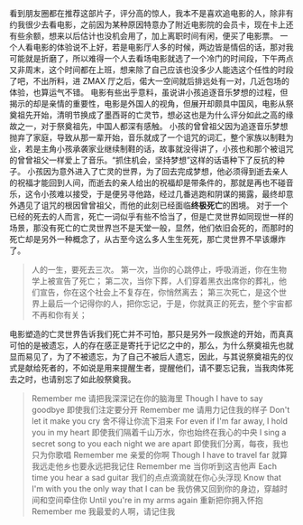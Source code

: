 
看到朋友圈都在推荐这部片子，评分高的惊人，我本不是喜欢追电影的人，除非有约我很少去看电影，之前因为某种原因特意办了附近电影院的会员卡，现在卡上还有些余额，想来以后估计也没机会用了，加上离职时间有闲，便买了电影票。
一个人看电影的体验说不上好，若是电影厅人多的时候，两边皆是情侣的话，那对我可能就是折磨了，所以难得一个人去看场电影就选了一个冷门的时间段，下午两点又非周末，这个时间都在上班，想来除了自己应该也没多少人能选这个任性的时段了吧，不出所料，进 ZMAX 厅之后，偌大一空间就后排远处有一对，几近包场的体验，也算运气不错。
电影有些出乎意料，虽说讲小孩追逐音乐梦想的过程，但揭示的却是亲情的重要性，电影是外国人的视角，但展开却颇具中国风，电影从祭奠祖先开始，清明节换成了墨西哥的亡灵节，想必这也是为什么评分如此之高的缘故之一，对于祭奠祖先，中国人都深有感触。
小孩的曾曾祖父因为追逐音乐梦想抛弃了家庭，导致从那一辈开始，音乐就成了一个诅咒的词汇，整个家族以制鞋为业，若是主角小孩承袭家业继续制鞋的话，故事就没得讲了，小孩也和那个被诅咒的曾曾祖父一样爱上了音乐。“抓住机会，坚持梦想”这样的话语种下了反抗的种子。
小孩因为意外进入了亡灵的世界，为了回去完成梦想，他必须得到逝去亲人的祝福才能回到人间，而逝去的亲人给出的祝福却是带条件的，那就是再也不碰音乐，这令小孩难以接受，于是便另寻他路，经过几番逃跑和阴谋的揭露，最终却意外遇见了诅咒的根因曾曾祖父，而他的此刻已经面临**终极死亡**的困境。
对于一个已经的死去的人而言，死亡一词似乎有些不恰当了，但是亡灵世界如同现世一样的场景，那没有死亡的亡灵世界岂不是天堂一般，显然，他们依旧会死的，而那时的死亡却是另外一种概念了，从古至今这么多人生生死死，那亡灵世界不早该爆炸了。

> 人的一生，要死去三次。
第一次，当你的心跳停止，呼吸消逝，你在生物学上被宣告了死亡；
第二次，当你下葬，人们穿着黑衣出席你的葬礼，他们宣告，你在这个社会上不复存在，你悄然离去；
第三次死亡，是这个世界上最后一个记得你的人，把你忘记，于是，你就真正的死去，整个宇宙都不再和你有关；

电影塑造的亡灵世界告诉我们死亡并不可怕，那只是另外一段旅途的开始，而真真可怕的是被遗忘，人的存在感正是寄托于记忆之中的，那么，为什么祭奠祖先也就显而易见了，为了不被遗忘，为了自己不被后人遗忘，因此，与其说祭奠祖先的仪式是献给死者的，不如说是用来提醒生者，提醒他们，请不要忘记我，当我肉体死去之时，也请别忘了如此般祭奠我。

> Remember me
请把我深深记在你的脑海里
Though I have to say goodbye
即使我们注定要分开
Remember me
请用力记住我的样子
Don't let it make you cry
舍不得让你流下泪来
For even if I'm far away, I hold you in my heart
即使我们隔着千山万水，你也始终在我心的中央
I sing a secret song to you each night we are apart
即使我们分离，每夜，我也只为你歌唱
Remember me
亲爱的你啊
Though I have to travel far
就算我远走他乡也要永远把我记住
Remember me
当你听到这吉他声
Each time you hear a sad guitar
我们的点点滴滴就在你心头浮现
Know that I'm with you the only way that I can be
我仿佛又回到你的身边，穿越时间和空间牵住你
Until you're in my arms again
重新把你拥入怀抱
Remember me
我最爱的人啊，请记住我


    